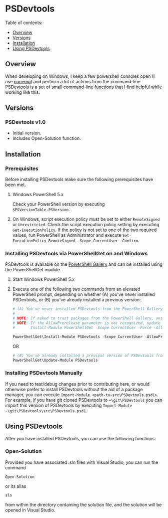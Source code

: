 # PSDevtools

Table of contents:

- [Overview](#overview)
- [Versions](#versions)
- [Installation](#installation)
- [Using PSDevtools](#using-PSDevtoolst)

## Overview

When developing on Windows, I keep a few powershell consoles open (I use [conemu][conemu-link]) and perform a lot of actions from the command-line. PSDevtools is a set of small command-line functions that I find helpful while working like this.

## Versions

### PSDevtools v1.0

- Initial version.
- Includes Open-Solution function.

## Installation

### Prerequisites

Before installing PSDevtools make sure the following prerequisites have been met.

1. Windows PowerShell 5.x

   Check your PowerShell version by executing `$PSVersionTable.PSVersion`.

2. On Windows, script execution policy must be set to either `RemoteSigned` or `Unrestricted`.
   Check the script execution policy setting by executing `Get-ExecutionPolicy`.
   If the policy is not set to one of the two required values, run PowerShell as Administrator and
   execute `Set-ExecutionPolicy RemoteSigned -Scope CurrentUser -Confirm`.

### Installing PSDevtools via PowerShellGet on and Windows

PSDevtools is available on the [PowerShell Gallery][psgallery-site] and can be installed using the PowerShellGet module.

1. Start Windows PowerShell 5.x

2. Execute one of the following two commands from an elevated PowerShell prompt,
   depending on whether (A) you've never installed PSDevtools, or (B) you've already installed a previous version:

    ```powershell
    # (A) You've never installed PSDevtools from the PowerShell Gallery
    #
    # NOTE: If asked to trust packages from the PowerShell Gallery, answer yes to continue installation of PSDevtools
    # NOTE: If the AllowPrerelease parameter is not recognized, update your version of PowerShellGet to >= 1.6 e.g.
    #       Install-Module PowerShellGet -Scope CurrentUser -Force -AllowClobber

    PowerShellGet\Install-Module PSDevtools -Scope CurrentUser -AllowPrerelease -Force
    ```

    OR

    ```powershell
    # (B) You've already installed a previous version of PSDevtools from the PowerShell Gallery
    PowerShellGet\Update-Module PSDevtools
    ```

### Installing PSDevtools Manually

If you need to test/debug changes prior to contributing here, or would otherwise prefer to install PSDevtools without
the aid of a package manager, you can execute `Import-Module <path-to-src\PSDevtools.psd1>`.  For example, if you
have git cloned PSDevtools to `~\git\PSDevtools` you can import this version of PSDevtools by executing
`Import-Module ~\git\PSDevtools\src\PSDevtools.psd1`.

## Using PSDevtools

After you have installed PSDevtools, you can use the following functions.

### Open-Solution

Provided you have associated .sln files with Visual Studio, you can run the command

```
Open-Solution
```

or its alias
```
sln
```

from within the directory containing the solution file, and the solution will be opened in Visual Studio.


[conemu-link]: https://conemu.github.io/
[psgallery-img]:   https://img.shields.io/powershellgallery/dt/PSDevtools.svg
[psgallery-site]:  https://www.powershellgallery.com/packages/PSDevtools


